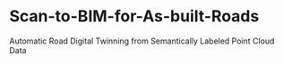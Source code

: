 # Scan-to-BIM-for-As-built-Roads
Automatic Road Digital Twinning from Semantically Labeled Point Cloud Data
